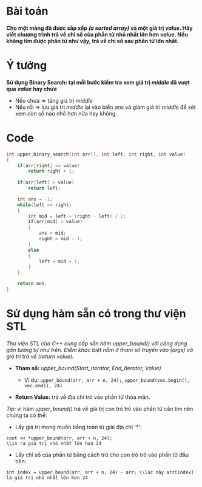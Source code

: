 # **Bài toán**
**Cho một mảng đã được sắp xếp _(a sorted array)_ và một giá trị $value$. Hãy viết chương trình trả về chỉ số của phần tử nhỏ nhất lớn hơn $value$. Nếu không tìm được phần tử như vậy, trả về chỉ số sau phần tử lớn nhất.**

# **Ý tưởng**
**Sử dụng Binary Search: tại mỗi bước kiểm tra xem giá trị $middle$ đã vượt qua $value$ hay chưa**
* Nếu chưa $\Rightarrow$ tăng giá trị $middle$
* Nếu rồi $\Rightarrow$ lưu giá trị $middle$ lại vào biến $ans$ và giảm giá trị $middle$ để xét xem còn số nào nhỏ hơn nữa hay không.

# **Code**
```cpp
int upper_binary_search(int arr[], int left, int right, int value)
{
    if(arr[right] <= value) 
        return right + 1;
    
    if(arr[left] > value)
        return left;

    int ans = -1;
    while(left <= right)
    {
        int mid = left + (right - left) / 2;
        if(arr[mid] > value)
        {
            ans = mid;
            right = mid - 1;
        }
        else
        {
            left = mid + 1;
        }
    }

    return ans;
}
```
# **Sử dụng hàm sẵn có trong thư viện STL**
*Thư viện STL của C++ cung cấp sẵn hàm _upper_bound()_ với công dụng gần tương tự như trên. Điểm khác biệt nằm ở tham số truyền vào _(args)_ và giá trị trả về _(return value)_.*

- **Tham số:** _upper_bound(Start_Iterator, End_Iterator, Value)_

    - Ví dụ: `upper_bound(arr, arr + n, 24);`, `upper_bound(vec.begin(), vec.end(), 24)`

- **Return Value:** trả về địa chỉ trỏ vào phần tử thỏa mãn.

*Tip:* vì hàm _upper_bound()_ trả về giá trị con trỏ trỏ vào phần tử cần tìm nên chúng ta có thể:
- Lấy giá trị mong muốn bằng toán tử giải địa chỉ '*': 
```
cout << *upper_bound(arr, arr + n, 24); 
\\in ra giá trị nhỏ nhất lớn hơn 24
```
- Lấy chỉ số của phần tử bằng cách trừ cho con trỏ trỏ vào phần tử đầu tiên: 
```
int index = upper_bound(arr, arr + n, 24) - arr; \\lúc này arr[index] là giá trị nhỏ nhất lớn hơn 24
```



